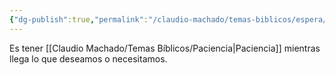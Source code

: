 ```yaml
---
{"dg-publish":true,"permalink":"/claudio-machado/temas-biblicos/espera/"}
---
```


Es tener [[Claudio Machado/Temas Bíblicos/Paciencia\|Paciencia]] mientras llega lo que deseamos o necesitamos. 